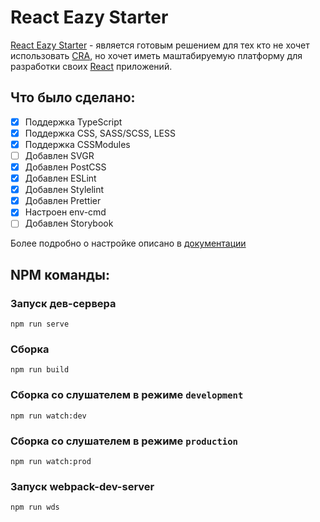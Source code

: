 # React Eazy Starter

[React Eazy Starter](https://github.com/FactorSef/ReactEazyStarter "Репозиторий React Eazy Starter") - является готовым решением для тех кто не хочет использовать [CRA](https://github.com/FactorSef/ReactEazyStarter "Официальный сайт Create React App"), но хочет иметь маштабируемую платформу для разработки своих [React](https://reactjs.org "Официальный сайт React.js") приложений.

## Что было сделано:
- [x] Поддержка TypeScript
- [x] Поддержка CSS, SASS/SCSS, LESS
- [x] Поддержка CSSModules
- [ ] Добавлен SVGR
- [x] Добавлен PostCSS
- [x] Добавлен ESLint
- [x] Добавлен Stylelint
- [x] Добавлен Prettier
- [x] Настроен env-cmd
- [ ] Добавлен Storybook

Более подробно о настройке описано в [документации](/docs/intro.ru.md)

## NPM команды:

### Запуск дев-сервера
```
npm run serve
```

### Сборка
```
npm run build
```

### Сборка со слушателем в режиме `development`
```
npm run watch:dev
```

### Сборка со слушателем в режиме `production`
```
npm run watch:prod
```

### Запуск webpack-dev-server
```
npm run wds
```

